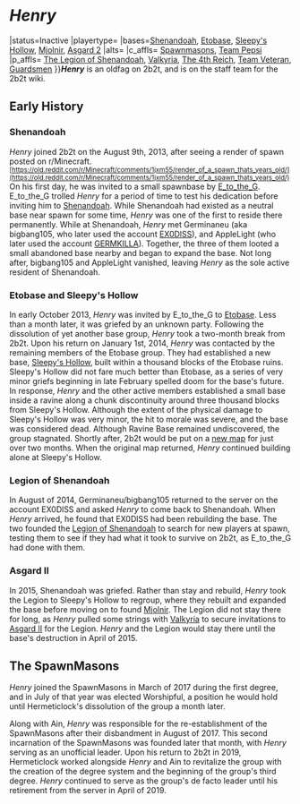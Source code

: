 # _Henry_

|status=Inactive
|playertype=
|bases=[Shenandoah](https://2b2t.miraheze.org/wiki/Shenandoah), [Etobase](https://2b2t.miraheze.org/wiki/Etobase), [Sleepy's Hollow](https://2b2t.miraheze.org/wiki/Sleepy%27s_Hollow), [Mjolnir](https://2b2t.miraheze.org/wiki/Mjolnir), [Asgard 2](https://2b2t.miraheze.org/wiki/Asgard_2)
|alts=
|c_affls= [Spawnmasons](https://2b2t.miraheze.org/wiki/Spawnmasons), [Team Pepsi](https://2b2t.miraheze.org/wiki/Team_Pepsi)
|p_affls= [The Legion of Shenandoah](https://2b2t.miraheze.org/wiki/The_Legion_of_Shenandoah), [Valkyria](https://2b2t.miraheze.org/wiki/Valkyria), [The 4th Reich](https://2b2t.miraheze.org/wiki/The_4th_Reich), [Team Veteran](https://2b2t.miraheze.org/wiki/Team_Veteran), [Guardsmen](https://2b2t.miraheze.org/wiki/Guardsmen)
}}**_Henry_** is an oldfag on 2b2t, and is on the staff team for the 2b2t wiki.

## Early History
### Shenandoah
_Henry_ joined 2b2t on the August 9th, 2013, after seeing a render of spawn posted on r/Minecraft.<sup>[https://old.reddit.com/r/Minecraft/comments/1jxm55/render_of_a_spawn_thats_years_old/](https://old.reddit.com/r/Minecraft/comments/1jxm55/render_of_a_spawn_thats_years_old/)</sup> On his first day, he was invited to a small spawnbase by [E_to_the_G](https://2b2t.miraheze.org/wiki/E_to_the_G). E_to_the_G trolled _Henry_ for a period of time to test his dedication before inviting him to [Shenandoah](https://2b2t.miraheze.org/wiki/Shenandoah). While Shenandoah had existed as a neutral base near spawn for some time, _Henry_ was one of the first to reside there permanently. While at Shenandoah, _Henry_ met Germinaneu (aka bigbang105, who later used the account [EX0DlSS](https://2b2t.miraheze.org/wiki/EX0DlSS)), and AppleLight (who later used the account [GERMKILLA](https://2b2t.miraheze.org/wiki/GERMKILLA)). Together, the three of them looted a small abandoned base nearby and began to expand the base. Not long after, bigbang105 and AppleLight vanished, leaving _Henry_ as the sole active resident of Shenandoah.

### Etobase and Sleepy's Hollow
In early October 2013, _Henry_ was invited by E_to_the_G to [Etobase](https://2b2t.miraheze.org/wiki/Etobase). Less than a month later, it was griefed by an unknown party. Following the dissolution of yet another base group, _Henry_ took a two-month break from 2b2t. Upon his return on January 1st, 2014, _Henry_ was contacted by the remaining members of the Etobase group. They had established a new base, [Sleepy's Hollow](https://2b2t.miraheze.org/wiki/Sleepy%27s_Hollow), built within a thousand blocks of the Etobase ruins. Sleepy's Hollow did not fare much better than Etobase, as a series of very minor griefs beginning in late February spelled doom for the base's future. In response, _Henry_ and the other active members established a small base inside a ravine along a chunk discontinuity around three thousand blocks from Sleepy's Hollow. Although the extent of the physical damage to Sleepy's Hollow was very minor, the hit to morale was severe, and the base was considered dead. Although Ravine Base remained undiscovered, the group stagnated. Shortly after, 2b2t would be put on a [new map](https://2b2t.miraheze.org/wiki/Temp_Maps#2014_New_Map) for just over two months. When the original map returned, _Henry_ continued building alone at Sleepy's Hollow.

### Legion of Shenandoah
In August of 2014, Germinaneu/bigbang105 returned to the server on the account EX0DlSS and asked _Henry_ to come back to Shenandoah. When _Henry_ arrived, he found that EX0DlSS had been rebuilding the base. The two founded the [Legion of Shenandoah](https://2b2t.miraheze.org/wiki/Legion_of_Shenandoah) to search for new players at spawn, testing them to see if they had what it took to survive on 2b2t, as E_to_the_G had done with them.

### Asgard II
In 2015, Shenandoah was griefed. Rather than stay and rebuild, _Henry_ took the Legion to Sleepy's Hollow to regroup, where they rebuilt and expanded the base before moving on to found [Mjolnir](https://2b2t.miraheze.org/wiki/Mjolnir). The Legion did not stay there for long, as _Henry_ pulled some strings with [Valkyria](https://2b2t.miraheze.org/wiki/Valkyria) to secure invitations to [Asgard II](https://2b2t.miraheze.org/wiki/Asgard_II) for the Legion. _Henry_ and the Legion would stay there until the base's destruction in April of 2015.

## The SpawnMasons
_Henry_ joined the SpawnMasons in March of 2017 during the first degree, and in July of that year was elected Worshipful, a position he would hold until Hermeticlock's dissolution of the group a month later.

Along with Ain, _Henry_ was responsible for the re-establishment of the SpawnMasons after their disbandment in August of 2017. This second incarnation of the SpawnMasons was founded later that month, with _Henry_ serving as an unofficial leader. Upon his return to 2b2t in 2019, Hermeticlock worked alongside _Henry_ and Ain to revitalize the group with the creation of the degree system and the beginning of the group's third degree. _Henry_ continued to serve as the group's de facto leader until his retirement from the server in April of 2019.